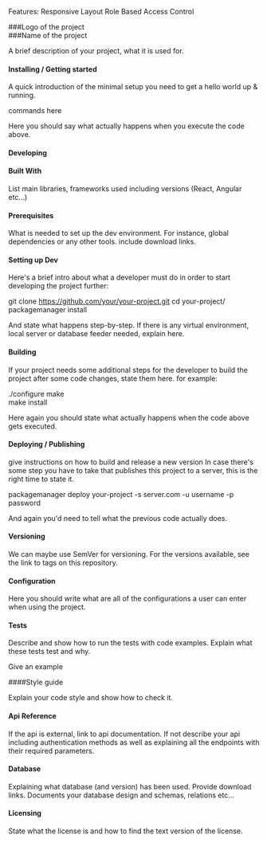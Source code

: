 

Features:
Responsive Layout
Role Based Access Control




###Logo of the project  
###Name of the project  


A brief description of your project, what it is used for.
#### Installing / Getting started

A quick introduction of the minimal setup you need to get a hello world up & running.

commands here

Here you should say what actually happens when you execute the code above.
#### Developing
#### Built With

List main libraries, frameworks used including versions (React, Angular etc...)
#### Prerequisites

What is needed to set up the dev environment. For instance, global dependencies or any other tools. include download links.
#### Setting up Dev

Here's a brief intro about what a developer must do in order to start developing the project further:

git clone https://github.com/your/your-project.git
cd your-project/
packagemanager install  

And state what happens step-by-step. If there is any virtual environment, local server or database feeder needed, explain here.
#### Building

If your project needs some additional steps for the developer to build the project after some code changes, state them here. for example:

./configure
make  
make install

Here again you should state what actually happens when the code above gets executed.  

#### Deploying / Publishing

give instructions on how to build and release a new version In case there's some step you have to take that publishes this project to a server, this is the right time to state it.

packagemanager deploy your-project -s server.com -u username -p password

And again you'd need to tell what the previous code actually does.
#### Versioning

We can maybe use SemVer for versioning. For the versions available, see the link to tags on this repository.

#### Configuration

Here you should write what are all of the configurations a user can enter when using the project.
#### Tests

Describe and show how to run the tests with code examples. Explain what these tests test and why.

Give an example

####Style guide

Explain your code style and show how to check it.
#### Api Reference

If the api is external, link to api documentation. If not describe your api including authentication methods as well as explaining all the endpoints with their required parameters.
#### Database

Explaining what database (and version) has been used. Provide download links. Documents your database design and schemas, relations etc...
#### Licensing

State what the license is and how to find the text version of the license.
